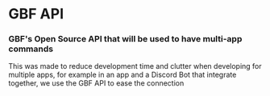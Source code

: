 # GBF API
### GBF's Open Source API that will be used to have multi-app commands 

This was made to reduce development time and clutter when developing for multiple apps, for example in an app and a Discord Bot that integrate together, we use the GBF API to ease the connection
